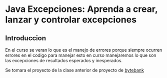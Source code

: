 # Java Excepciones: Aprenda a crear, lanzar y controlar excepciones

## Introduccion

En el curso se veran lo que es el manejo de errores porque siempre ocurren errores en el codigo para manejar esto en curso manejaremos lo que son las excepciones de resultados esperados y inesperados.

Se tomara el proyecto de la clase anterior de proyecto de [bytebank](./src/bytebank)